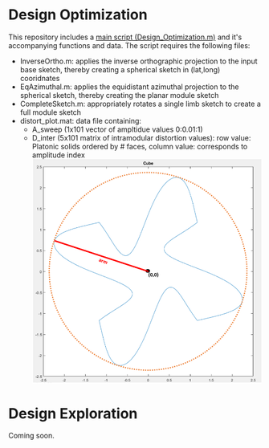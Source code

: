 # Design Optimization

This repository includes a [main script (Design_Optimization.m)](/Design_Optimization.m) and it's accompanying functions and data. The script requires the following files:
* InverseOrtho.m: applies the inverse orthographic projection to the input base sketch, thereby creating a spherical sketch in (lat,long) cooridnates
* EqAzimuthal.m: applies the equidistant azimuthal projection to the spherical sketch, thereby creating the planar  module sketch
* CompleteSketch.m: appropriately rotates a single limb sketch to create a full module sketch
* distort_plot.mat:  data file containing:
  * A_sweep (1x101 vector of ampltidue values 0:0.01:1)
  * D_inter (5x101 matrix of intramodular distortion values): row value: Platonic solids ordered by # faces, column value: corresponds to amplitude index
![arm](/description/arm_fig.PNG)

# Design Exploration
 Coming soon.
